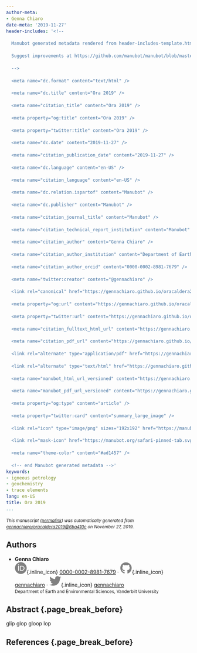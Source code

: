 ```yaml
---
author-meta:
- Genna Chiaro
date-meta: '2019-11-27'
header-includes: '<!--

  Manubot generated metadata rendered from header-includes-template.html.

  Suggest improvements at https://github.com/manubot/manubot/blob/master/manubot/process/header-includes-template.html

  -->

  <meta name="dc.format" content="text/html" />

  <meta name="dc.title" content="Ora 2019" />

  <meta name="citation_title" content="Ora 2019" />

  <meta property="og:title" content="Ora 2019" />

  <meta property="twitter:title" content="Ora 2019" />

  <meta name="dc.date" content="2019-11-27" />

  <meta name="citation_publication_date" content="2019-11-27" />

  <meta name="dc.language" content="en-US" />

  <meta name="citation_language" content="en-US" />

  <meta name="dc.relation.ispartof" content="Manubot" />

  <meta name="dc.publisher" content="Manubot" />

  <meta name="citation_journal_title" content="Manubot" />

  <meta name="citation_technical_report_institution" content="Manubot" />

  <meta name="citation_author" content="Genna Chiaro" />

  <meta name="citation_author_institution" content="Department of Earth and Environmental Sciences, Vanderbilt University" />

  <meta name="citation_author_orcid" content="0000-0002-8981-7679" />

  <meta name="twitter:creator" content="@gennachiaro" />

  <link rel="canonical" href="https://gennachiaro.github.io/oracaldera2019/" />

  <meta property="og:url" content="https://gennachiaro.github.io/oracaldera2019/" />

  <meta property="twitter:url" content="https://gennachiaro.github.io/oracaldera2019/" />

  <meta name="citation_fulltext_html_url" content="https://gennachiaro.github.io/oracaldera2019/" />

  <meta name="citation_pdf_url" content="https://gennachiaro.github.io/oracaldera2019/manuscript.pdf" />

  <link rel="alternate" type="application/pdf" href="https://gennachiaro.github.io/oracaldera2019/manuscript.pdf" />

  <link rel="alternate" type="text/html" href="https://gennachiaro.github.io/oracaldera2019/v/6ba410c6d114d41040447425806daf617141cd8e/" />

  <meta name="manubot_html_url_versioned" content="https://gennachiaro.github.io/oracaldera2019/v/6ba410c6d114d41040447425806daf617141cd8e/" />

  <meta name="manubot_pdf_url_versioned" content="https://gennachiaro.github.io/oracaldera2019/v/6ba410c6d114d41040447425806daf617141cd8e/manuscript.pdf" />

  <meta property="og:type" content="article" />

  <meta property="twitter:card" content="summary_large_image" />

  <link rel="icon" type="image/png" sizes="192x192" href="https://manubot.org/favicon-192x192.png" />

  <link rel="mask-icon" href="https://manubot.org/safari-pinned-tab.svg" color="#ad1457" />

  <meta name="theme-color" content="#ad1457" />

  <!-- end Manubot generated metadata -->'
keywords:
- igneous petrology
- geochemistry
- trace elements
lang: en-US
title: Ora 2019
...
```







<small><em>
This manuscript
([permalink](https://gennachiaro.github.io/oracaldera2019/v/6ba410c6d114d41040447425806daf617141cd8e/))
was automatically generated
from [gennachiaro/oracaldera2019@6ba410c](https://github.com/gennachiaro/oracaldera2019/tree/6ba410c6d114d41040447425806daf617141cd8e)
on November 27, 2019.
</em></small>

## Authors



+ **Genna Chiaro**<br>
    ![ORCID icon](images/orcid.svg){.inline_icon}
    [0000-0002-8981-7679](https://orcid.org/0000-0002-8981-7679)
    · ![GitHub icon](images/github.svg){.inline_icon}
    [gennachiaro](https://github.com/gennachiaro)
    · ![Twitter icon](images/twitter.svg){.inline_icon}
    [gennachiaro](https://twitter.com/gennachiaro)<br>
  <small>
     Department of Earth and Environmental Sciences, Vanderbilt University
  </small>



## Abstract {.page_break_before}


glip glop
gloop lop 


## References {.page_break_before}

<!-- Explicitly insert bibliography here -->
<div id="refs"></div>
